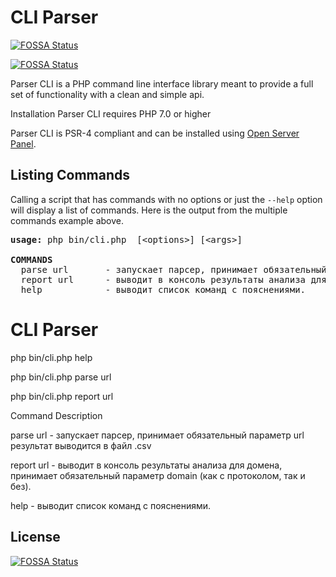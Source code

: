 # CLI Parser
[![FOSSA Status](https://app.fossa.io/api/projects/git%2Bgithub.com%2FLimanNet%2FCLI-Parser.svg?type=shield)](https://app.fossa.io/projects/git%2Bgithub.com%2FLimanNet%2FCLI-Parser?ref=badge_shield)


[![FOSSA Status](https://app.fossa.io/api/projects/git%2Bgithub.com%2FLimanNet%2FCLI-Parser.svg?type=shield)](https://app.fossa.io/projects/git%2Bgithub.com%2FLimanNet%2FCLI-Parser?ref=badge_shield)


Parser CLI is a PHP command line interface library meant to provide a full set of functionality with a clean and simple api.

Installation
Parser CLI requires PHP 7.0 or higher

Parser CLI is PSR-4 compliant and can be installed using <a href="https://ospanel.io">Open Server Panel</a>.

## Listing Commands

Calling a script that has commands with no options or just the `--help` option will display a list of commands. Here is the output from the multiple commands example above.

<pre>
<b>usage: </b>php bin/cli.php <command> [&lt;options&gt;] [&lt;args&gt;]

<b>COMMANDS</b>
  parse url       - запускает парсер, принимает обязательный параметр url результат выводится в файл .csv
  report url      - выводит в консоль результаты анализа для домена, принимает обязательный параметр domain (как с протоколом, так и без).
  help            - выводит список команд с пояснениями.
</pre>


# CLI Parser

php bin/cli.php help

php bin/cli.php parse url

php bin/cli.php report url

Command         Description

parse url       - запускает парсер, принимает обязательный параметр url результат выводится в файл .csv

report url      - выводит в консоль результаты анализа для домена, принимает обязательный параметр domain (как с протоколом, так и без).

help            - выводит список команд с пояснениями.


## License
[![FOSSA Status](https://app.fossa.io/api/projects/git%2Bgithub.com%2FLimanNet%2FCLI-Parser.svg?type=large)](https://app.fossa.io/projects/git%2Bgithub.com%2FLimanNet%2FCLI-Parser?ref=badge_large)